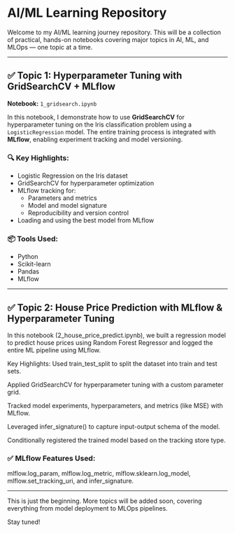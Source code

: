 # AI/ML Learning Repository

Welcome to my AI/ML learning journey repository. This will be a collection of practical, hands-on notebooks covering major topics in AI, ML, and MLOps — one topic at a time.

---

## ✅ Topic 1: Hyperparameter Tuning with GridSearchCV + MLflow  
**Notebook:** `1_gridsearch.ipynb`

In this notebook, I demonstrate how to use **GridSearchCV** for hyperparameter tuning on the Iris classification problem using a `LogisticRegression` model. The entire training process is integrated with **MLflow**, enabling experiment tracking and model versioning.

### 🔍 Key Highlights:
- Logistic Regression on the Iris dataset
- GridSearchCV for hyperparameter optimization
- MLflow tracking for:
  - Parameters and metrics
  - Model and model signature
  - Reproducibility and version control
- Loading and using the best model from MLflow

### 📦 Tools Used:
- Python
- Scikit-learn
- Pandas
- MLflow

---

## ✅ Topic 2: House Price Prediction with MLflow & Hyperparameter Tuning
In this notebook (2_house_price_predict.ipynb), we built a regression model to predict house prices using Random Forest Regressor and logged the entire ML pipeline using MLflow.

Key Highlights:
Used train_test_split to split the dataset into train and test sets.

Applied GridSearchCV for hyperparameter tuning with a custom parameter grid.

Tracked model experiments, hyperparameters, and metrics (like MSE) with MLflow.

Leveraged infer_signature() to capture input-output schema of the model.

Conditionally registered the trained model based on the tracking store type.

### ✅ MLflow Features Used:
mlflow.log_param, mlflow.log_metric, mlflow.sklearn.log_model, mlflow.set_tracking_uri, and infer_signature.

---

This is just the beginning. More topics will be added soon, covering everything from model deployment to MLOps pipelines.

Stay tuned!
